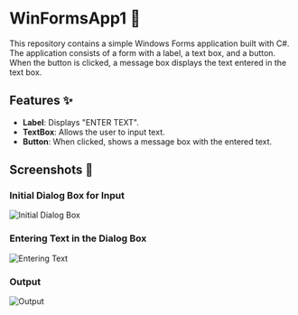 # WinFormsApp1 🎉

This repository contains a simple Windows Forms application built with C#. The application consists of a form with a label, a text box, and a button. When the button is clicked, a message box displays the text entered in the text box.

## Features ✨

- **Label**: Displays "ENTER TEXT".
- **TextBox**: Allows the user to input text.
- **Button**: When clicked, shows a message box with the entered text.

## Screenshots 📸

### Initial Dialog Box for Input

![Initial Dialog Box](https://github.com/shashank-pd/WinFormsApp1/assets/110643754/adb133f6-f121-4547-ad47-56795cbde98f)

### Entering Text in the Dialog Box

![Entering Text](https://github.com/shashank-pd/WinFormsApp1/assets/110643754/4f1c8bc7-5e26-447e-8bed-9c76e2183b1d)

### Output

![Output](https://github.com/shashank-pd/WinFormsApp1/assets/110643754/d3c5d0b8-9d70-4282-8a40-a81748dae8bf)


